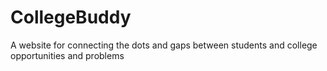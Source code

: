 # CollegeBuddy
A website for connecting the dots and gaps between students and college opportunities and problems
